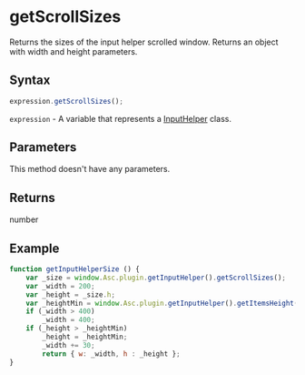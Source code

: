 # getScrollSizes

Returns the sizes of the input helper scrolled window. Returns an object with width and height parameters.

## Syntax

```javascript
expression.getScrollSizes();
```

`expression` - A variable that represents a [InputHelper](../InputHelper.md) class.

## Parameters

This method doesn't have any parameters.

## Returns

number

## Example

```javascript editor-pptx
function getInputHelperSize () {
    var _size = window.Asc.plugin.getInputHelper().getScrollSizes();
    var _width = 200;
    var _height = _size.h;
    var _heightMin = window.Asc.plugin.getInputHelper().getItemsHeight(Math.min(5, window.Asc.plugin.getInputHelper().getItems().length));
    if (_width > 400)
        _width = 400;
    if (_height > _heightMin)
        _height = _heightMin;
        _width += 30;
        return { w: _width, h : _height };
}
```
